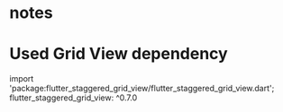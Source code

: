 # notes

# Used Grid View dependency
import 'package:flutter_staggered_grid_view/flutter_staggered_grid_view.dart';
flutter_staggered_grid_view: ^0.7.0

# 


